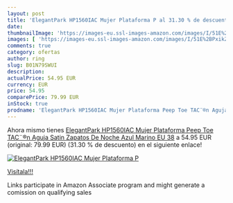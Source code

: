 ```yaml
---
layout: post
title: 'ElegantPark HP1560IAC Mujer Plataforma P al 31.30 % de descuento'
date: 
thumbnailImage: 'https://images-eu.ssl-images-amazon.com/images/I/51E%2BPxikZsL._SL200_.jpg'
images: [ 'https://images-eu.ssl-images-amazon.com/images/I/51E%2BPxikZsL._SL200_.jpg' ]
comments: true
category: ofertas
author: ring
slug: B01N79SWUI
description:
actualPrice: 54.95 EUR
currency: EUR
price: 54.95
comparePrice: 79.99 EUR
inStock: true
prodname: 'ElegantPark HP1560IAC Mujer Plataforma Peep Toe TAC¨®n Aguja Satin Zapatos De Noche Azul Marino EU 38'
---
```


Ahora mismo tienes [ElegantPark HP1560IAC Mujer Plataforma Peep Toe TAC¨®n Aguja Satin Zapatos De Noche Azul Marino EU 38](https://www.amazon.es/dp/B01N79SWUI/?tag=tolees-21) a 54.95 EUR (original: 79.99 EUR) (31.30 %  de descuento) en el siguiente enlace!

[![ElegantPark HP1560IAC Mujer Plataforma P](https://images-eu.ssl-images-amazon.com/images/I/51E%2BPxikZsL._SL200_.jpg)](https://www.amazon.es/dp/B01N79SWUI/?tag=tolees-21)

[Visítala!!!](https://www.amazon.es/dp/B01N79SWUI/?tag=tolees-21)

Links participate in Amazon Associate program and might generate a comission on qualifying sales
